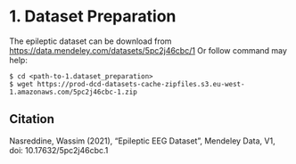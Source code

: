 
# 1. Dataset Preparation
The epileptic dataset can be download from https://data.mendeley.com/datasets/5pc2j46cbc/1
Or follow command may help:
```
$ cd <path-to-1.dataset_preparation>
$ wget https://prod-dcd-datasets-cache-zipfiles.s3.eu-west-1.amazonaws.com/5pc2j46cbc-1.zip
```

## Citation
Nasreddine, Wassim (2021), “Epileptic EEG Dataset”, Mendeley Data, V1, doi: 10.17632/5pc2j46cbc.1
